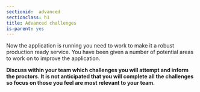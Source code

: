 ```yaml
---
sectionid:  advanced
sectionclass: h1
title: Advanced challenges
is-parent: yes
---
```


Now the application is running you need to work to make it a robust production
ready service. You have been given a number of potential areas to work on to
improve the application.

 **Discuss within your team which challenges you will
attempt and inform the proctors. It is not anticipated that you will complete all the challenges so focus on those you feel are most relevant to your team.**
